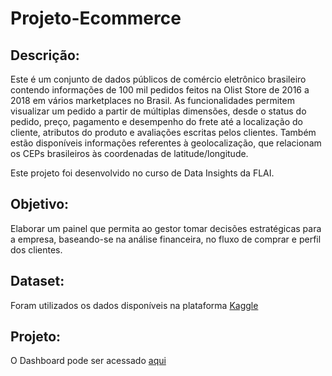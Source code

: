 # Projeto-Ecommerce

## Descrição:
Este é um conjunto de dados públicos de comércio eletrônico brasileiro contendo informações de 100 mil pedidos feitos na Olist Store de 2016 a 2018 em vários marketplaces no Brasil. As funcionalidades permitem visualizar um pedido a partir de múltiplas dimensões, desde o status do pedido, preço, pagamento e desempenho do frete até a localização do cliente, atributos do produto e avaliações escritas pelos clientes. Também estão disponíveis informações referentes à geolocalização, que relacionam os CEPs brasileiros às coordenadas de latitude/longitude.

Este projeto foi desenvolvido no curso de Data Insights da FLAI.

## Objetivo:

Elaborar um painel que permita ao gestor tomar decisões estratégicas para a empresa, baseando-se na análise financeira, no fluxo de comprar e perfil dos clientes.

##  Dataset:

Foram utilizados os dados disponíveis na plataforma [Kaggle](https://www.kaggle.com/datasets/olistbr/brazilian-ecommerce)

## Projeto:

O Dashboard pode ser acessado [aqui](https://app.powerbi.com/view?r=eyJrIjoiZGQxMzMxNWUtMTRhZS00ZDMzLWJhNTQtZTM4ZjU1ZmU3ZmJmIiwidCI6IjA5ZGU5ZmJmLTRlY2ItNGMwNy04MGNmLTg1OGYwM2IwNGIzOCJ9)

